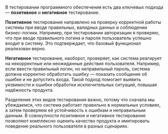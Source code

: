 В тестировании программного обеспечения есть два ключевых подхода — **позитивное** и **негативное** тестирование. 


**Позитивное** тестирование направлено на проверку корректной работы системы при вводе правильных, валидных данных и соблюдении бизнес-логики. Например, при тестировании авторизации я проверяю, что при вводе правильного логина и пароля пользователь успешно входит в систему. Это подтверждает, что базовый функционал реализован верно.

**Негативное** тестирование, наоборот, проверяет, как система реагирует на некорректные или неожиданные действия пользователя. Например, если ввести правильный логин, но неправильный пароль, система должна корректно обработать ошибку — показать сообщение об ошибке и не допустить входа. Такой подход помогает выявить уязвимости и ошибки обработки исключительных ситуаций, повышая надёжность продукта.


Разделение этих видов тестирования важно, потому что сначала мы убеждаемся, что система работает правильно в нормальных условиях, а затем проверяем её устойчивость к ошибкам и неправильным данным. В совокупности позитивное и негативное тестирование позволяют комплексно оценить качество продукта и имитировать поведение реального пользователя в разных сценариях.